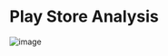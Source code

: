 # Play Store Analysis
![image](https://github.com/TetianaShchudla/WebScraping_Python/assets/117094584/b7c9767c-343c-4278-b37c-430391720065)


